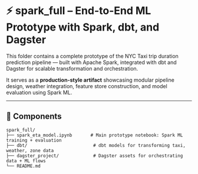 # ⚡ spark_full – End-to-End ML Prototype with Spark, dbt, and Dagster

This folder contains a complete prototype of the NYC Taxi trip duration prediction pipeline — built with Apache Spark, integrated with dbt and Dagster for scalable transformation and orchestration.

It serves as a **production-style artifact** showcasing modular pipeline design, weather integration, feature store construction, and model evaluation using Spark ML.

---

## 🧱 Components

```text
spark_full/
├── spark_eta_model.ipynb       # Main prototype notebook: Spark ML training + evaluation
├── dbt/                         # dbt models for transforming taxi, weather, zone data
├── dagster_project/             # Dagster assets for orchestrating data + ML flows
└── README.md
